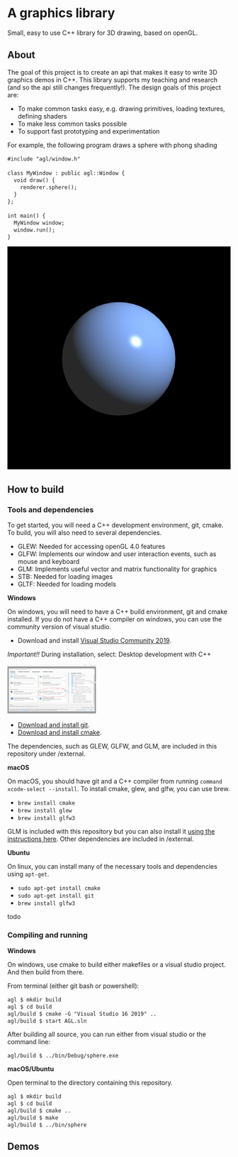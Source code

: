 # A graphics library

Small, easy to use C++ library for 3D drawing, based on openGL.

## About

The goal of this project is to create an api that makes it easy to write 3D graphics demos in C++. This library supports my teaching and research (and so the api still changes frequently!). The design goals of this project are:

* To make common tasks easy, e.g. drawing primitives, loading textures, defining shaders
* To make less common tasks possible
* To support fast prototyping and experimentation

For example, the following program draws a sphere with phong shading

```
#include "agl/window.h"

class MyWindow : public agl::Window {
  void draw() {
    renderer.sphere();
  }
};

int main() {
  MyWindow window;
  window.run();
}
```

![](docs/img/sphere.cpp.screenshot.png)

## How to build

### Tools and dependencies

To get started, you will need a C++ development environment, git, cmake. To build, you will also need to several dependencies.

* GLEW: Needed for accessing openGL 4.0 features
* GLFW: Implements our window and user interaction events, such as mouse and keyboard 
* GLM: Implements useful vector and matrix functionality for graphics
* STB: Needed for loading images
* GLTF: Needed for loading models

**Windows**

On windows, you will need to have a C++ build environment, git and cmake installed.
If you do not have a C++ compiler on windows, you can use the community version of visual studio. 

* Download and install [Visual Studio Community 2019](https://visualstudio.microsoft.com/vs/community/).

*Important!!* During installation, select: Desktop development with C++ 

<img src="https://raw.githubusercontent.com/BrynMawr-CS312-2021/cplusplus-beginners/b7d59e351b6c491ca96020273d9a5cb2a59427d8/InstallMSVC.png" alt="InstallOptions" width="200"/>

* [Download and install git](https://git-scm.com/download/win).
* [Download and install cmake](https://github.com/Kitware/CMake/releases/download/v3.19.4/cmake-3.19.4-win64-x64.msi).

The dependencies, such as GLEW, GLFW, and GLM, are included in this repository under /external.

**macOS**

On macOS, you should have git and a C++ compiler from running `command xcode-select --install`. To install cmake, glew, and glfw, you can use brew. 

* `brew install cmake`
* `brew install glew`
* `brew install glfw3`

GLM is included with this repository but you can also install it [using the instructions here](http://macappstore.org/glm/). Other dependencies are included in /external.

**Ubuntu**

On linux, you can install many of the necessary tools and dependencies using `apt-get`.

* `sudo apt-get install cmake`
* `sudo apt-get install git`
* `brew install glfw3`

todo

### Compiling and running 

**Windows**

On windows, use cmake to build either makefiles or a visual studio project. And then 
build from there.

From terminal (either git bash or powershell):

```
agl $ mkdir build
agl $ cd build
agl/build $ cmake -G "Visual Studio 16 2019" ..
agl/build $ start AGL.sln
```

After building all source, you can run either from visual studio or the command line:

```
agl/build $ ../bin/Debug/sphere.exe
```

**macOS/Ubuntu**

Open terminal to the directory containing this repository.

```
agl $ mkdir build
agl $ cd build
agl/build $ cmake ..
agl/build $ make
agl/build $ ../bin/sphere
```

## Demos
